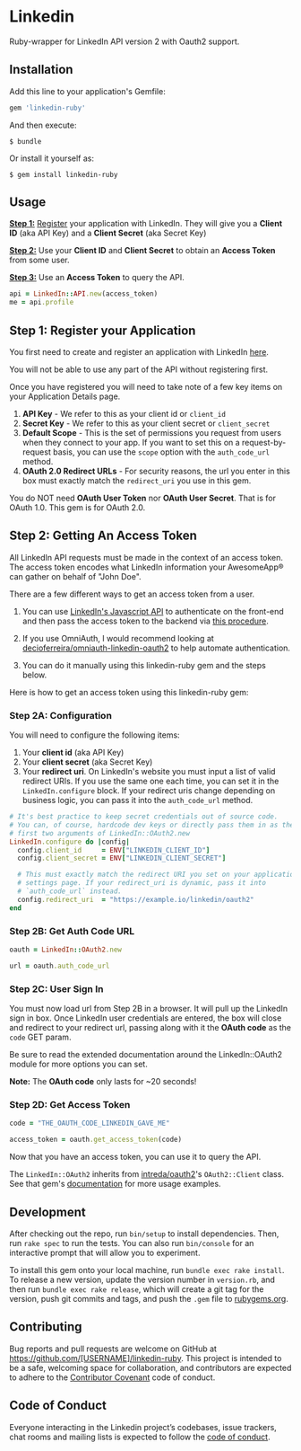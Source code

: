 # Linkedin

Ruby-wrapper for LinkedIn API version 2 with Oauth2 support.

## Installation

Add this line to your application's Gemfile:

```ruby
gem 'linkedin-ruby'
```

And then execute:

    $ bundle

Or install it yourself as:

    $ gem install linkedin-ruby

## Usage

**[Step 1:](#step-1-register-your-application)** [Register](https://www.linkedin.com/secure/developer) your
 application with LinkedIn. They will give you a **Client ID** (aka API
 Key) and a **Client Secret** (aka Secret Key)
 
 **[Step 2:](#step-2-getting-an-access-token)** Use your **Client ID** and **Client Secret** to obtain an **Access Token** from some user.
 
 **[Step 3:](#step-3-using-linkedins-api)** Use an **Access Token** to query the API.
 
 ```ruby
 api = LinkedIn::API.new(access_token)
 me = api.profile
 ```
 
 ## Step 1: Register your Application
 
 You first need to create and register an application with LinkedIn
 [here](https://www.linkedin.com/secure/developer).
 
 You will not be able to use any part of the API without registering first.
 
 Once you have registered you will need to take note of a few key items on
 your Application Details page.
 
 1. **API Key** - We refer to this as your client id or `client_id`
 1. **Secret Key** - We refer to this as your client secret or
    `client_secret`
 1. **Default Scope** - This is the set of permissions you request from
    users when they connect to your app. If you want to set this on a
    request-by-request basis, you can use the `scope` option with the
    `auth_code_url` method.
 1. **OAuth 2.0 Redirect URLs** - For security reasons, the url you enter
    in this box must exactly match the `redirect_uri` you use in this gem.
 
 You do NOT need **OAuth User Token** nor **OAuth User Secret**. That is
 for OAuth 1.0. This gem is for OAuth 2.0.
 
 ## Step 2: Getting An Access Token
 
 All LinkedIn API requests must be made in the context of an access token.
 The access token encodes what LinkedIn information your AwesomeApp® can
 gather on behalf of "John Doe".
 
 There are a few different ways to get an access token from a user.
 
 1. You can use [LinkedIn's Javascript API](https://developer.linkedin.com/documents/javascript-api-reference-0) to authenticate on the front-end and then pass the access token to the backend via [this procedure](https://developer.linkedin.com/documents/exchange-jsapi-tokens-rest-api-oauth-tokens).
 
 1. If you use OmniAuth, I would recommend looking at [decioferreira/omniauth-linkedin-oauth2](https://github.com/decioferreira/omniauth-linkedin-oauth2) to help automate authentication.
 
 1. You can do it manually using this linkedin-ruby gem and the steps
    below.
 
 Here is how to get an access token using this linkedin-ruby gem:
 
 ### Step 2A: Configuration
 
 You will need to configure the following items:
 
 1. Your **client id** (aka API Key)
 1. Your **client secret** (aka Secret Key)
 1. Your **redirect uri**. On LinkedIn's website you must input a list of
    valid redirect URIs. If you use the same one each time, you can set it
    in the `LinkedIn.configure` block. If your redirect uris change
    depending on business logic, you can pass it into the `auth_code_url`
    method.
 
 ```ruby
 # It's best practice to keep secret credentials out of source code.
 # You can, of course, hardcode dev keys or directly pass them in as the
 # first two arguments of LinkedIn::OAuth2.new
 LinkedIn.configure do |config|
   config.client_id     = ENV["LINKEDIN_CLIENT_ID"]
   config.client_secret = ENV["LINKEDIN_CLIENT_SECRET"]
 
   # This must exactly match the redirect URI you set on your application's
   # settings page. If your redirect_uri is dynamic, pass it into
   # `auth_code_url` instead.
   config.redirect_uri  = "https://example.io/linkedin/oauth2"
 end
 ```
 
 ### Step 2B: Get Auth Code URL
 
 ```ruby
 oauth = LinkedIn::OAuth2.new
 
 url = oauth.auth_code_url
 ```
 
 ### Step 2C: User Sign In
 
 You must now load url from Step 2B in a browser. It will pull up the
 LinkedIn sign in box. Once LinkedIn user credentials are entered, the box
 will close and redirect to your redirect url, passing along with it the
 **OAuth code** as the `code` GET param.
 
 Be sure to read the extended documentation around the LinkedIn::OAuth2
 module for more options you can set.
 
 **Note:** The **OAuth code** only lasts for ~20 seconds!
 
 ### Step 2D: Get Access Token
 
 ```ruby
 code = "THE_OAUTH_CODE_LINKEDIN_GAVE_ME"
 
 access_token = oauth.get_access_token(code)
 ```
 
 Now that you have an access token, you can use it to query the API.
 
 The `LinkedIn::OAuth2` inherits from [intreda/oauth2](https://github.com/intridea/oauth2)'s `OAuth2::Client` class. See that gem's [documentation](https://github.com/intridea/oauth2/blob/master/lib/oauth2/client.rb) for more usage examples.


## Development

After checking out the repo, run `bin/setup` to install dependencies. Then, run `rake spec` to run the tests. You can also run `bin/console` for an interactive prompt that will allow you to experiment.

To install this gem onto your local machine, run `bundle exec rake install`. To release a new version, update the version number in `version.rb`, and then run `bundle exec rake release`, which will create a git tag for the version, push git commits and tags, and push the `.gem` file to [rubygems.org](https://rubygems.org).

## Contributing

Bug reports and pull requests are welcome on GitHub at https://github.com/[USERNAME]/linkedin-ruby. This project is intended to be a safe, welcoming space for collaboration, and contributors are expected to adhere to the [Contributor Covenant](http://contributor-covenant.org) code of conduct.

## Code of Conduct

Everyone interacting in the Linkedin project’s codebases, issue trackers, chat rooms and mailing lists is expected to follow the [code of conduct](https://github.com/[USERNAME]/linkedin-ruby/blob/master/CODE_OF_CONDUCT.md).
